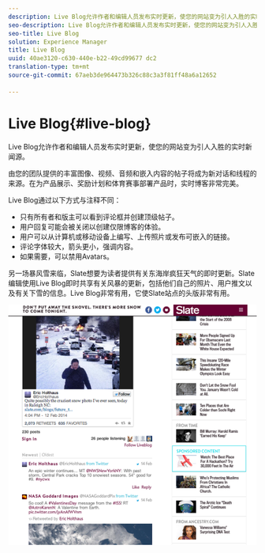 ```yaml
---
description: Live Blog允许作者和编辑人员发布实时更新，使您的网站变为引人入胜的实时新闻源。
seo-description: Live Blog允许作者和编辑人员发布实时更新，使您的网站变为引人入胜的实时新闻源。
seo-title: Live Blog
solution: Experience Manager
title: Live Blog
uuid: 40ae3120-c630-440e-b22-49cd99677 dc2
translation-type: tm+mt
source-git-commit: 67aeb3de964473b326c88c3a3f81ff48a6a12652

---
```



# Live Blog{#live-blog}

Live Blog允许作者和编辑人员发布实时更新，使您的网站变为引人入胜的实时新闻源。

由您的团队提供的丰富图像、视频、音频和嵌入内容的帖子将成为新对话和线程的来源。在为产品展示、奖励计划和体育赛事部署产品时，实时博客非常完美。

Live Blog通过以下方式与注释不同：

* 只有所有者和版主可以看到评论框并创建顶级帖子。
* 用户回复可能会被关闭以创建仅限博客的体验。
* 用户可以从计算机或移动设备上编写、上传照片或发布可嵌入的链接。
* 评论字体较大，箭头更小，强调内容。
* 如果需要，可以禁用Avatars。

另一场暴风雪来临，Slate想要为读者提供有关东海岸疯狂天气的即时更新。Slate编辑使用Live Blog即时共享有关风暴的更新，包括他们自己的照片、用户推文以及有关下雪的信息。Live Blog非常有用，它使Slate站点的头版非常有用。

![](assets/LiveBlogSlate_example.png)

